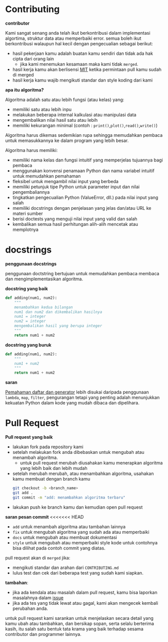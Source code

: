 # Contributing

**contributor**

Kami sangat senang anda telah ikut berkontribusi dalam implementasi algortima, struktur data atau memperbaiki error.
semua boleh ikut berkontribusi walaupun hal kecil dengan pengecualian sebagai berikut:

- hasil pekerjaan kamu adalah buatan kamu sendiri dan tidak ada hak cipta dari orang lain
  - jika kami menemukan kesamaan maka kami tidak `merged`.
- hasil kerja kamu akan berlisensi [MIT](LICENSE) ketika permintaan pull kamu sudah di merged
- hasil kerja kamu wajib mengikuti standar dan style koding dari kami

**apa itu algoritma?**

Algoritma adalah satu atau lebih fungsi (atau kelas) yang:

- memiliki satu atau lebih inpu
- melakukan beberapa internal kalkulasi atau manipulasi data
- mengembalikan nilai hasil satu atau lebih
- memiliki kekurangan minimal (contoh : `print()`,`plot()`,`read()`,`write()`)

Algoritma harus dikemas sedemikian rupa sehingga memudahkan pembaca untuk memasukkannya ke dalam program yang lebih besar.

Algoritma harus memiliki:

- memiliki nama kelas dan fungsi intuitif yang memperjelas tujuannya bagi pembaca
- menggunakan konvensi penamaan Python dan nama variabel intuitif untuk memudahkan pemahaman
- fleksibel untuk mengambil nilai input yang berbeda
- memiliki petunjuk tipe Python untuk parameter input dan nilai pengembaliannya
- tingkatkan pengecualian Python (ValueError, dll.) pada nilai input yang salah
- memiliki docstrings dengan penjelasan yang jelas dan/atau URL ke materi sumber
- berisi doctests yang menguji nilai input yang valid dan salah
- kembalikan semua hasil perhitungan alih-alih mencetak atau memplotnya

# docstrings

**penggunaan docstrings**

penggunaan doctstring bertujuan untuk memudahkan pembaca membaca dan mengimplementasikan algoritma.

**docstring yang baik**

```py
def adding(num1, num2):
    """
    menambahkan kedua bilangan
    num1 dan num2 dan dikembalikan hasilnya
    num1 = integer
    num2 = integer
    mengembalikan hasil yang berupa integer
    """
    return num1 + num2
```

**docstring yang buruk**

```py
def adding(num1, num2):
    """
    num1 + num2
    """
    return num1 + num2
```

**saran**

[Pemahaman daftar dan generator](https://docs.python.org/3/tutorial/datastructures.html#list-comprehensions) lebih disukai daripada penggunaan `lambda`, `map`, `filter`, pengurangan tetapi yang penting adalah menunjukkan kekuatan Python dalam kode yang mudah dibaca dan dipelihara.

# Pull Request

**Pull request yang baik**

- lakukan fork pada repository kami
- setelah melakukan fork anda dibebaskan untuk mengubah atau menambah algoritma.
  - untuk pull request merubah diusahakan kamu menerapkan algoritma yang lebih baik dan lebih mudah
- setelah merubah merubah, atau menambahkan algoritma, usahakan kamu membuat dengan branch kamu
  ```bash
  git checkout -b <branch_name>
  git add .
  git commit -m "add: menambahkan algoritma terbaru"
  ```
- lakukan push ke branch kamu dan kemudian open pull request

**saran pesan commit**
<<<<<<< HEAD
- ``add`` untuk menambah algoritma atau tambahan lainnya
- ``fix`` untuk mengubah algoritma yang sudah ada atau memperbaiki
- ``docs`` untuk mengubah atau membuat dokumentasi
- ``style`` untuk mengubah atau memperbaiki style kode
untuk contohnya bisa dilihat pada contoh commit yang diatas.

pull request akan di ``merged`` jika:
- mengikuti standar dan arahan dari ```CONTRIBUTING.md```
- lulus test dan cek dari beberapa test yang sudah kami siapkan.

**tambahan**: 
- jika ada kendala atau masalah dalam pull request, kamu bisa laporkan masalahnya dalam [issue](https://github.com/bellshade/PythonAlgorithm/issues)
- jika ada tes yang tidak lewat atau gagal, kami akan mengecek kembali perubahan anda.

untuk pull request kami sarankan untuk menjelaskan secara detail yang kamu ubah atau tambahkan, dan bersikap sopan,
serta selalu berterima kasih, itu salah satu bentuk tata krama yang baik terhadap sesama contributor dan programmer lainnya.